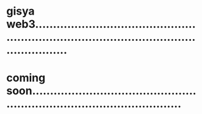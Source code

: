 # gisya web3...................................................................................................................
# coming soon...............................................................................................
